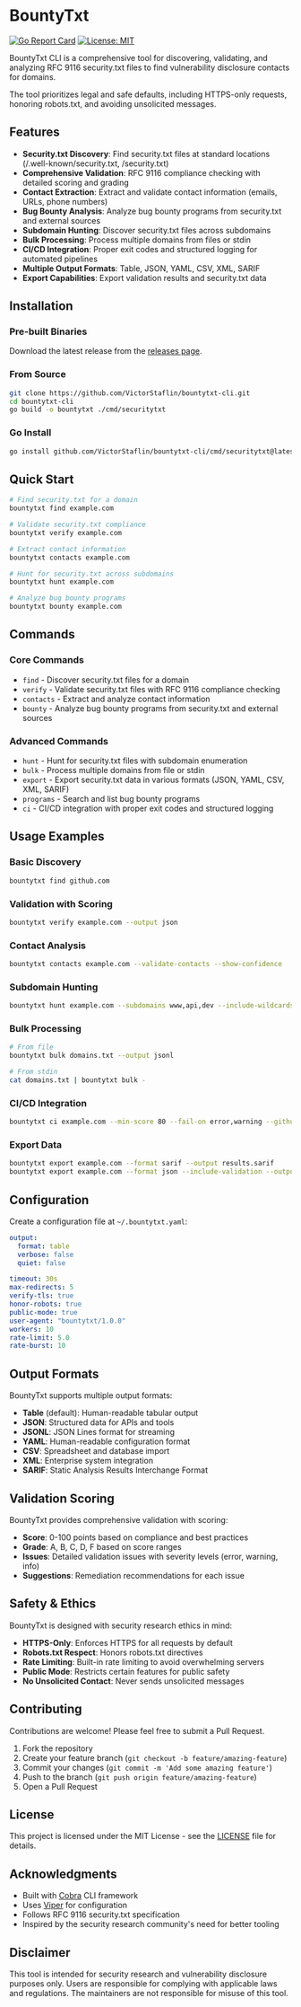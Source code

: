 # BountyTxt

[![Go Report Card](https://goreportcard.com/badge/github.com/victorstaflin/bountytxt-cli)](https://goreportcard.com/report/github.com/victorstaflin/bountytxt-cli)
[![License: MIT](https://img.shields.io/badge/License-MIT-yellow.svg)](https://opensource.org/licenses/MIT)

BountyTxt CLI is a comprehensive tool for discovering, validating, and analyzing RFC 9116 security.txt files to find vulnerability disclosure contacts for domains.

The tool prioritizes legal and safe defaults, including HTTPS-only requests, honoring robots.txt, and avoiding unsolicited messages.

## Features

- **Security.txt Discovery**: Find security.txt files at standard locations (/.well-known/security.txt, /security.txt)
- **Comprehensive Validation**: RFC 9116 compliance checking with detailed scoring and grading
- **Contact Extraction**: Extract and validate contact information (emails, URLs, phone numbers)
- **Bug Bounty Analysis**: Analyze bug bounty programs from security.txt and external sources
- **Subdomain Hunting**: Discover security.txt files across subdomains
- **Bulk Processing**: Process multiple domains from files or stdin
- **CI/CD Integration**: Proper exit codes and structured logging for automated pipelines
- **Multiple Output Formats**: Table, JSON, YAML, CSV, XML, SARIF
- **Export Capabilities**: Export validation results and security.txt data

## Installation

### Pre-built Binaries

Download the latest release from the [releases page](https://github.com/bountytxt/bountytxt/releases).

### From Source

```bash
git clone https://github.com/VictorStaflin/bountytxt-cli.git
cd bountytxt-cli
go build -o bountytxt ./cmd/securitytxt
```

### Go Install

```bash
go install github.com/VictorStaflin/bountytxt-cli/cmd/securitytxt@latest
```

## Quick Start

```bash
# Find security.txt for a domain
bountytxt find example.com

# Validate security.txt compliance
bountytxt verify example.com

# Extract contact information
bountytxt contacts example.com

# Hunt for security.txt across subdomains
bountytxt hunt example.com

# Analyze bug bounty programs
bountytxt bounty example.com
```

## Commands

### Core Commands

- `find` - Discover security.txt files for a domain
- `verify` - Validate security.txt files with RFC 9116 compliance checking
- `contacts` - Extract and analyze contact information
- `bounty` - Analyze bug bounty programs from security.txt and external sources

### Advanced Commands

- `hunt` - Hunt for security.txt files with subdomain enumeration
- `bulk` - Process multiple domains from file or stdin
- `export` - Export security.txt data in various formats (JSON, YAML, CSV, XML, SARIF)
- `programs` - Search and list bug bounty programs
- `ci` - CI/CD integration with proper exit codes and structured logging

## Usage Examples

### Basic Discovery
```bash
bountytxt find github.com
```

### Validation with Scoring
```bash
bountytxt verify example.com --output json
```

### Contact Analysis
```bash
bountytxt contacts example.com --validate-contacts --show-confidence
```

### Subdomain Hunting
```bash
bountytxt hunt example.com --subdomains www,api,dev --include-wildcards
```

### Bulk Processing
```bash
# From file
bountytxt bulk domains.txt --output jsonl

# From stdin
cat domains.txt | bountytxt bulk -
```

### CI/CD Integration
```bash
bountytxt ci example.com --min-score 80 --fail-on error,warning --github-actions
```

### Export Data
```bash
bountytxt export example.com --format sarif --output results.sarif
bountytxt export example.com --format json --include-validation --output security-data.json
```

## Configuration

Create a configuration file at `~/.bountytxt.yaml`:

```yaml
output:
  format: table
  verbose: false
  quiet: false

timeout: 30s
max-redirects: 5
verify-tls: true
honor-robots: true
public-mode: true
user-agent: "bountytxt/1.0.0"
workers: 10
rate-limit: 5.0
rate-burst: 10
```

## Output Formats

BountyTxt supports multiple output formats:

- **Table** (default): Human-readable tabular output
- **JSON**: Structured data for APIs and tools
- **JSONL**: JSON Lines format for streaming
- **YAML**: Human-readable configuration format
- **CSV**: Spreadsheet and database import
- **XML**: Enterprise system integration
- **SARIF**: Static Analysis Results Interchange Format

## Validation Scoring

BountyTxt provides comprehensive validation with scoring:

- **Score**: 0-100 points based on compliance and best practices
- **Grade**: A, B, C, D, F based on score ranges
- **Issues**: Detailed validation issues with severity levels (error, warning, info)
- **Suggestions**: Remediation recommendations for each issue

## Safety & Ethics

BountyTxt is designed with security research ethics in mind:

- **HTTPS-Only**: Enforces HTTPS for all requests by default
- **Robots.txt Respect**: Honors robots.txt directives
- **Rate Limiting**: Built-in rate limiting to avoid overwhelming servers
- **Public Mode**: Restricts certain features for public safety
- **No Unsolicited Contact**: Never sends unsolicited messages

## Contributing

Contributions are welcome! Please feel free to submit a Pull Request.

1. Fork the repository
2. Create your feature branch (`git checkout -b feature/amazing-feature`)
3. Commit your changes (`git commit -m 'Add some amazing feature'`)
4. Push to the branch (`git push origin feature/amazing-feature`)
5. Open a Pull Request

## License

This project is licensed under the MIT License - see the [LICENSE](LICENSE) file for details.

## Acknowledgments

- Built with [Cobra](https://github.com/spf13/cobra) CLI framework
- Uses [Viper](https://github.com/spf13/viper) for configuration
- Follows RFC 9116 security.txt specification
- Inspired by the security research community's need for better tooling

## Disclaimer

This tool is intended for security research and vulnerability disclosure purposes only. Users are responsible for complying with applicable laws and regulations. The maintainers are not responsible for misuse of this tool.
